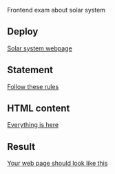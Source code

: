 Frontend exam about solar system

## Deploy
[Solar system webpage](https://rafael2026.github.io/frontend/Solar_System/)

## Statement
[Follow these rules](https://drive.google.com/file/d/1VJtCfRh39XLSNToPIfVKMOBtXTvaglcq/view)

## HTML content 
[Everything is here](https://docs.google.com/document/d/1oCGtbHVzdlLV4Z9xfnh3xuSAqg7VgHUINjOk0Bhbn-0/edit?usp=sharing)

## Result
[Your web page should look like this](https://drive.google.com/file/d/1Q8xTbwgt-c8nn32IK7uQ5BC-4t20WRAm/view)